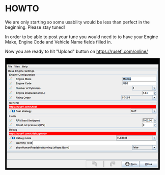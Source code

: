 # HOWTO

We are only starting so some usability would be less than perfect in the beginning. Please stay tuned!

In order to be able to post your tune you would need to to have your Engine Make, Engine Code and Vehicle Name fields filled in.

Now you are ready to hit "Upload" button on https://rusefi.com/online/

![x](overview/TS_generated/dialog_Base_Engine_Settings.png)

